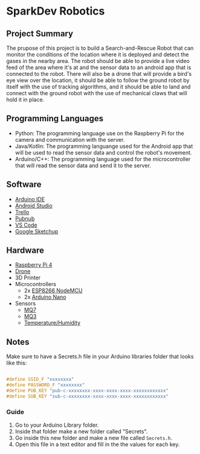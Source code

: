 # SparkDev Robotics

<!--- 
## Team

**Lead:** [Fernando Barranco](https://github.com/FJBarranco)\
**Co-lead:** [Franklin Abreu](https://github.com/frahz)\
**Team-Member:** [John Marcial](https://github.com/Junzino)\
**Team-member:** [Militza Mercado-Rogers](https://github.com/MilRog)\
**Team-Member:** Anthony Velazquez\
**Team-Member:** [Javier Fernandez](https://github.com/theogcrafted)\
**Team-Member:** Natalie Rodriguez
-->

## Project Summary

The prupose of this project is to build a Search-and-Rescue Robot that can monitor the conditions of the location where it is deployed and detect the gases in the nearby area. The robot should be able to provide a live video feed of the area where it's at and the sensor data to an android app that is connected to the robot. There will also be a drone that will provide a bird's eye view over the location, it should be able to follow the ground robot by itself with the use of tracking algorithms, and it should be able to land and connect with the ground robot with the use of mechanical claws that will hold it in place.

## Programming Languages

* Python: The programming language use on the Raspberry Pi for the camera and communication with the server.
* Java/Kotlin: The programming languange used for the Android app that will be used to read the sensor data and control the robot's movement.
* Arduino/C++: The programming language used for the microcontroller that will read the sensor data and send it to the server.

## Software

* [Arduino IDE](https://www.arduino.cc/en/software)
* [Android Studio](https://developer.android.com/studio)
* [Trello](https://trello.com/)
* [Pubnub](https://www.pubnub.com/)
* [VS Code](https://code.visualstudio.com/)
* [Google Sketchup](https://www.sketchup.com/)

## Hardware

* [Raspberry Pi 4](https://www.raspberrypi.org/products/raspberry-pi-4-model-b/)
* [Drone](https://www.contixo.com/f30-drone)
* 3D Printer
* Microcontrollers
  * 2x [ESP8266 NodeMCU](https://www.amazon.com/HiLetgo-Internet-Development-Wireless-Micropython/dp/B010O1G1ES)
  * 2x [Arduino Nano](https://www.theengineeringprojects.com/2018/06/introduction-to-arduino-nano.html)
* Sensors
  * [MQ7](https://www.sparkfun.com/products/9403)
  * [MQ3](https://wiki.seeedstudio.com/Grove-Gas_Sensor-MQ3/)
  * [Temperature/Humidity](https://wiki.seeedstudio.com/Grove-TemperatureAndHumidity_Sensor/)

## Notes

Make sure to have a Secrets.h file in your Arduino libraries folder that looks like this:

```c

#define SSID_F "xxxxxxxx"
#define PASSWORD_F "xxxxxxxx"
#define PUB_KEY "pub-c-xxxxxxxx-xxxx-xxxx-xxxx-xxxxxxxxxxxx"
#define SUB_KEY "sub-c-xxxxxxxx-xxxx-xxxx-xxxx-xxxxxxxxxxxx"

```

### Guide

1. Go to your Arduino Library folder.
2. Inside that folder make a new folder called "Secrets".
3. Go inside this new folder and make a new file called ```Secrets.h```.
4. Open this file in a text editor and fill in the the values for each key.
